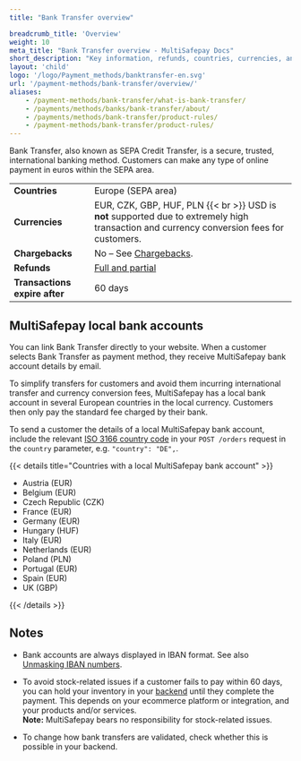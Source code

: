 ```yaml
---
title: "Bank Transfer overview"

breadcrumb_title: 'Overview'
weight: 10
meta_title: "Bank Transfer overview - MultiSafepay Docs"
short_description: "Key information, refunds, countries, currencies, and features"
layout: 'child'
logo: '/logo/Payment_methods/banktransfer-en.svg'
url: '/payment-methods/bank-transfer/overview/'
aliases: 
    - /payment-methods/bank-transfer/what-is-bank-transfer/
    - /payments/methods/banks/bank-transfer/about/
    - /payments/methods/bank-transfer/product-rules/
    - /payment-methods/bank-transfer/product-rules/
---
```

Bank Transfer, also known as SEPA Credit Transfer, is a secure, trusted, international banking method. Customers can make any type of online payment in euros within the SEPA area. 

|   |   |   
|---|---|
| **Countries** | Europe (SEPA area) | 
| **Currencies** | EUR, CZK, GBP, HUF, PLN {{< br >}} USD is **not** supported due to extremely high transaction and currency conversion fees for customers. |
| **Chargebacks**  | No – See [Chargebacks](/payments/chargebacks/). | 
| **Refunds** | [Full and partial](/refunds/full-partial/) |
| **Transactions expire after**  | 60 days | 

## MultiSafepay local bank accounts

You can link Bank Transfer directly to your website. When a customer selects Bank Transfer as payment method, they receive MultiSafepay bank account details by email.

To simplify transfers for customers and avoid them incurring international transfer and currency conversion fees, MultiSafepay has a local bank account in several European countries in the local currency. Customers then only pay the standard fee charged by their bank.

To send a customer the details of a local MultiSafepay bank account, include the relevant [ISO 3166 country code](https://www.iso.org/iso-3166-country-codes.html) in your `POST /orders` request in the `country` parameter, e.g. `"country": "DE",`.

{{< details title="Countries with a local MultiSafepay bank account" >}} 

- Austria (EUR)
- Belgium (EUR)
- Czech Republic (CZK)
- France (EUR)
- Germany (EUR)
- Hungary (HUF)
- Italy (EUR)
- Netherlands (EUR)
- Poland (PLN)
- Portugal (EUR)
- Spain (EUR)
- UK (GBP)

{{< /details >}}

## Notes 

- Bank accounts are always displayed in IBAN format. See also [Unmasking IBAN numbers](/developer/unmasking-ibans/).

- To avoid stock-related issues if a customer fails to pay within 60 days, you can hold your inventory in your [backend](/glossaries/multisafepay-glossary/#backend) until they complete the payment.  This&nbsp;depends on your ecommerce platform or integration, and your products and/or services.  
**Note:** MultiSafepay bears no responsibility for stock-related issues.

- To change how bank transfers are validated, check whether this is possible in your backend.







